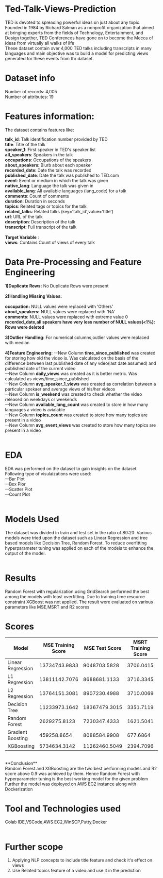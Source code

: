 # Ted-Talk-Views-Prediction


TED is devoted to spreading powerful ideas on just about any topic. Founded in 1984 by Richard Salman as a nonprofit organization that aimed at bringing experts from the fields of Technology, Entertainment, and Design together, TED Conferences have gone on to become the Mecca of ideas from virtually all walks of life<br>
These dataset contain over 4,000 TED talks including transcripts in many languages and  main objective was to build a model for predicting  views generated for these events from thr dataset.<br>

# **Dataset info**

Number of records: 4,005<br>
Number of attributes: 19<br>

# **Features information:**<br>

The dataset contains features like:<br>

**talk_id**: Talk identification number provided by TED<br>
**title**: Title of the talk<br>
**speaker_1**: First speaker in TED's speaker list<br>
**all_speakers**: Speakers in the talk<br>
**occupations**: Occupations of the speakers<br>
**about_speakers**: Blurb about each speaker<br>
**recorded_date**: Date the talk was recorded<br>
**published_date**: Date the talk was published to TED.com<br>
**event**: Event or medium in which the talk was given<br>
**native_lang**: Language the talk was given in<br>
**available_lang**: All available languages (lang_code) for a talk<br>
**comments**: Count of comments<br>
**duration**: Duration in seconds<br>
**topics**: Related tags or topics for the talk<br>
**related_talks**: Related talks (key='talk_id',value='title')<br>
**url**: URL of the talk<br>
**description**: Description of the talk<br>
**transcript**: Full transcript of the talk<br><br>
**Target Variable** :<br>
**views**: Contains Count of views of every talk

# **Data Pre-Processing and Feature Engineering**<br>
**1)Duplicate Rows:** No Duplicate Rows were present<br><br>
**2)Handling Missing Values:** <br><br>
      **occupation:** NULL values were replaced with 'Others'<br>
      **about_speakers:** NULL values were replaced with 'NA'<br>
      **comments:** NULL values were replaced with extreme value 0<br>
      **recorded_date,all speakers have very less number of NULL values(<1%): Rows were deleted**<br><br>
**3)Outlier Handling:** For numerical columns,outlier values were replaced with median<br><br>
**4)Feature Engineering:**
  --New Column **time_since_published** was created for storing how old the video is. Was calculated on the basis of the difference between last published date of any vdeo(last date assumed) and published   date of the current video<br>
  --New Column **daily_views** was created as it is better metric. Was calculated as views/time_since_published<br>
  --New Column **avg_speaker_1_views** was created as correlation between a particular spekaer and  average views of his/her videos<br>
  --New Column **is_weekend** was created to check whether the video released on weekdays or weekends<br>
  --New Column **available_lang_count** was created to store in how many languages a video is avialable<br>
  --New Column **topics_count**  was created to store  how many topics are present in a video<br>
  --New Column **avg_event_views**  was created to store  how many topics are present in a video<br><br>
# **EDA**<br>
EDA was performed on the dataset to gain insights on the dataset<br>
Following type of visulaizations were used:<br>
--Bar Plot<br>
--Box Plor<br>
--Scatter Plot<br>
--Count Plot<br><br>
# **Models Used**<br>
The dataset was divided in train and test set in the ratio of 80:20 .Various models were tried upon the dataset  such as Linear Regression and tree based models like Decision Tree, Random Forest. To reduce overfitting hyperparameter tuning was applied on each of the models to enhance the output of the model.<br><br>

# **Results**<br>
 Random Forest with regularization using GridSearch performed the best among the models with least overfitting. Due to training time resource constraint XGBoost was not applied. The result were evaluated on various parameters like MSE,MSRT and R2 scores<br>


# **Scores**<br>

| **Model**        | **MSE Training Score** |**MSE Test Score**  | **MSRT Training Score** | **MSRT Test Score**|**R2 Training Score** | **R2 Test Score**| 
|------------------|--------------------|----------------|---------------------|-----------------|------------------|--------------|
|Linear Regression |     13734743.9833               | 9048703.5828  |  3706.0415          |    3008.1063   |   0.7622         |     0.8102   | 
|L1 Regression     |     13811142.7076  |  8688681.1133  |   3716.3345         |     2947.6568   |   0.7608         |  0.8178      |              
|L2 Regression     |     13764151.3081  | 8907230.4988   |   3710.0069         |   2984.4983     | 0.7616           |0.8132        |
|Decision Tree     |    11233973.1642   |  18367479.3015 |   3351.7119         | 4285.7297       | 0.8054           |  0.6149      |
|Random Forest     |    2629275.8123    | 7230347.4333   |    1621.5041        | 2688.9305       |   0.9544         |   0.8484     |
|Gradient Boosting |    459258.8654     |  8088584.9908  |  677.6864           | 2844.0437       |  0.9920          | 0.8304       |
|XGBoosting        |   5734634.3142     | 11262460.5049  |  2394.7096          | 3355.9589       | 0.9007           | 0.7638       |
<br>
**Conclusion**<br>
Random Forest and XGBoosting are the two best performing models and R2 score above 0.9 was achieved by them. Hence Random Forest with hyperparameter tuning is the best  working model for the given problem
<br>Further the model was deployed on AWS EC2 instance along with Dockerization

# **Tool and Technologies used**<br>
Colab IDE,VSCode,AWS EC2,WinSCP,Putty,Docker<br><br>
# **Further scope**<br>
1) Applying NLP concepts to include title feature and check it's effect on views<br>
2) Use Related topics feature of a video and use it in the prediction
